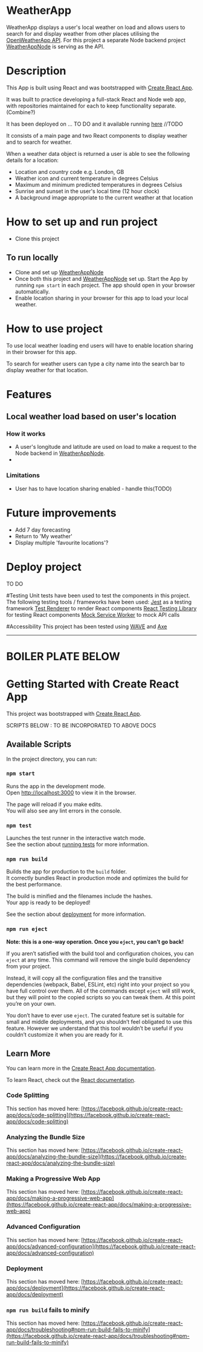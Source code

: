 # WeatherApp
WeatherApp displays a user's local weather on load and allows users to search for and display weather from other places utilising the [OpenWeatherApp API](https://openweathermap.org/api). For this project a separate Node backend project [WeatherAppNode](https://github.com/kmaaallen/WeatherAppNode) is serving as the API.

# Description
This App is built using React and was bootstrapped with [Create React App](https://github.com/facebook/create-react-app).

It was built to practice developing a full-stack React and Node web app, with repositories maintained for each to keep functionality separate. (Combine?)

It has been deployed on ... TO DO and it available running [here]() //TODO

It consists of a main page and two React components to display weather and to search for weather.

When a weather data object is returned a user is able to see the following details for a location:
- Location and country code e.g. London, GB
- Weather icon and current temperature in degrees Celsius
- Maximum and minimum predicted temperatures in degrees Celsius
- Sunrise and sunset in the user's local time (12 hour clock)
- A background image appropriate to the current weather at that location

# How to set up and run project
- Clone this project

## To run locally
- Clone and set up [WeatherAppNode](https://github.com/kmaaallen/WeatherAppNode)
- Once both this project and [WeatherAppNode](https://github.com/kmaaallen/WeatherAppNode) set up. Start the App by running <code>npm start</code> in each project. The app should open in your browser automatically.
- Enable location sharing in your browser for this app to load your local weather.


# How to use project
To use local weather loading end users will have to enable location sharing in their browser for this app.

To search for weather users can type a city name into the search bar to display weather for that location.

# Features
## Local weather load based on user's location
### How it works
- A user's longitude and latitude are used on load to make a request to the Node backend in [WeatherAppNode](https://github.com/kmaaallen/WeatherAppNode).
-
### Limitations
- User has to have location sharing enabled - handle this(TODO)

# Future improvements
- Add 7 day forecasting
- Return to 'My weather'
- Display multiple 'favourite locations'?


# Deploy project
TO DO

#Testing
Unit tests have been used to test the components in this project. The following testing tools / frameworks have been used:
[Jest](https://jestjs.io/) as a testing framework
[Test Renderer](https://reactjs.org/docs/test-renderer.html) to render React components
[React Testing Library](https://testing-library.com/docs/react-testing-library/intro/) for testing React components
[Mock Service Worker](https://mswjs.io/) to mock API calls

#Accessibility
This project has been tested using [WAVE](https://wave.webaim.org/) and [Axe](https://www.deque.com/axe/devtools/)


---------------------------------------

# BOILER PLATE BELOW
# Getting Started with Create React App

This project was bootstrapped with [Create React App](https://github.com/facebook/create-react-app).

SCRIPTS BELOW : TO BE INCORPORATED TO ABOVE DOCS

## Available Scripts

In the project directory, you can run:

### `npm start`

Runs the app in the development mode.\
Open [http://localhost:3000](http://localhost:3000) to view it in the browser.

The page will reload if you make edits.\
You will also see any lint errors in the console.

### `npm test`

Launches the test runner in the interactive watch mode.\
See the section about [running tests](https://facebook.github.io/create-react-app/docs/running-tests) for more information.

### `npm run build`

Builds the app for production to the `build` folder.\
It correctly bundles React in production mode and optimizes the build for the best performance.

The build is minified and the filenames include the hashes.\
Your app is ready to be deployed!

See the section about [deployment](https://facebook.github.io/create-react-app/docs/deployment) for more information.

### `npm run eject`

**Note: this is a one-way operation. Once you `eject`, you can’t go back!**

If you aren’t satisfied with the build tool and configuration choices, you can `eject` at any time. This command will remove the single build dependency from your project.

Instead, it will copy all the configuration files and the transitive dependencies (webpack, Babel, ESLint, etc) right into your project so you have full control over them. All of the commands except `eject` will still work, but they will point to the copied scripts so you can tweak them. At this point you’re on your own.

You don’t have to ever use `eject`. The curated feature set is suitable for small and middle deployments, and you shouldn’t feel obligated to use this feature. However we understand that this tool wouldn’t be useful if you couldn’t customize it when you are ready for it.

## Learn More

You can learn more in the [Create React App documentation](https://facebook.github.io/create-react-app/docs/getting-started).

To learn React, check out the [React documentation](https://reactjs.org/).

### Code Splitting

This section has moved here: [https://facebook.github.io/create-react-app/docs/code-splitting](https://facebook.github.io/create-react-app/docs/code-splitting)

### Analyzing the Bundle Size

This section has moved here: [https://facebook.github.io/create-react-app/docs/analyzing-the-bundle-size](https://facebook.github.io/create-react-app/docs/analyzing-the-bundle-size)

### Making a Progressive Web App

This section has moved here: [https://facebook.github.io/create-react-app/docs/making-a-progressive-web-app](https://facebook.github.io/create-react-app/docs/making-a-progressive-web-app)

### Advanced Configuration

This section has moved here: [https://facebook.github.io/create-react-app/docs/advanced-configuration](https://facebook.github.io/create-react-app/docs/advanced-configuration)

### Deployment

This section has moved here: [https://facebook.github.io/create-react-app/docs/deployment](https://facebook.github.io/create-react-app/docs/deployment)

### `npm run build` fails to minify

This section has moved here: [https://facebook.github.io/create-react-app/docs/troubleshooting#npm-run-build-fails-to-minify](https://facebook.github.io/create-react-app/docs/troubleshooting#npm-run-build-fails-to-minify)
